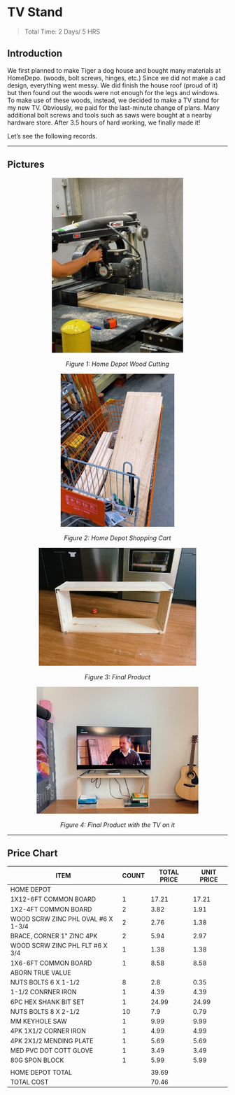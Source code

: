 # TV Stand    
> Total Time: 2 Days/ 5 HRS

## Introduction

We first planned to make Tiger a dog house and bought many materials at HomeDepo. (woods, bolt screws, hinges, etc.) Since we did not make a cad design, everything went messy. We did finish the house roof (proud of it) but then found out the woods were not enough for the legs and windows. To make use of these woods, instead, we decided to make a TV stand for my new TV.
Obviously, we paid for the last-minute change of plans. Many additional bolt screws and tools such as saws were bought at a nearby hardware store. After 3.5 hours of hard working, we finally made it! 

Let’s see the following records.

---------------------------------------------------------------------------------------
## Pictures
<div align="center">
  <img src="HomeDepot_Cut.jpeg" alt="HomeDepot1" width="300" height="400">

  *Figure 1: Home Depot Wood Cutting*



  <img src="HomeDepot_Shopping_Cart.jpeg" alt="HomeDepot2" width="260" height="350">

  *Figure 2: Home Depot Shopping Cart*


  <img src="Made.jpeg" alt="Final1" width="360" height="270">

  *Figure 3: Final Product*

  <img src="Final_Product.jpeg" alt="Final2" width="370" height="290">

  *Figure 4: Final Product with the TV on it*
</div>

---------------------------------------------------------------------------------------

## Price Chart



| ITEM                               | COUNT | TOTAL PRICE | UNIT PRICE |
|------------------------------------|-------|-------------|------------|
| HOME DEPOT                         |       |             |            |
| 1X12-6FT COMMON BOARD              | 1     | 17.21       | 17.21      |
| 1X2-4FT COMMON BOARD               | 2     | 3.82        | 1.91       |
| WOOD SCRW ZINC PHL OVAL #6 X 1-3/4 | 2     | 2.76        | 1.38       |
| BRACE, CORNER 1" ZINC 4PK          | 2     | 5.94        | 2.97       |
| WOOD SCRW ZINC PHL FLT #6 X 3/4    | 1     | 1.38        | 1.38       |
| 1X6-6FT COMMON BOARD               | 1     | 8.58        | 8.58       |
| ABORN TRUE VALUE                   |       |             |            |
| NUTS BOLTS 6 X 1-1/2               | 8     | 2.8         | 0.35       |
| 1-1/2 CONRNER IRON                 | 1     | 4.39        | 4.39       |
| 6PC HEX SHANK BIT SET              | 1     | 24.99       | 24.99      |
| NUTS BOLTS 8 X 2-1/2               | 10    | 7.9         | 0.79       |
| MM KEYHOLE SAW                     | 1     | 9.99        | 9.99       |
| 4PK 1X1/2 CORNER IRON              | 1     | 4.99        | 4.99       |
| 4PK 2X1/2 MENDING PLATE            | 1     | 5.69        | 5.69       |
| MED PVC DOT COTT GLOVE             | 1     | 3.49        | 3.49       |
| 80G SPON BLOCK                     | 1     | 5.99        | 5.99       |
|                                    |       |             |            |
| HOME DEPOT TOTAL                   |       | 39.69       |            |
| TOTAL COST                         |       | 70.46       |            |


